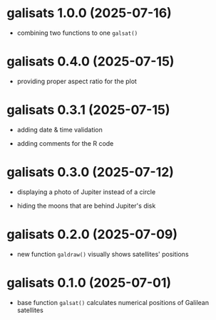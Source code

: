# galisats 1.0.0 (2025-07-16)

-   combining two functions to one `galsat()`

# galisats 0.4.0 (2025-07-15)

-   providing proper aspect ratio for the plot

# galisats 0.3.1 (2025-07-15)

-   adding date & time validation

-   adding comments for the R code

# galisats 0.3.0 (2025-07-12)

-   displaying a photo of Jupiter instead of a circle

-   hiding the moons that are behind Jupiter's disk

# galisats 0.2.0 (2025-07-09)

-   new function `galdraw()` visually shows satellites' positions

# galisats 0.1.0 (2025-07-01)

-   base function `galsat()` calculates numerical positions of Galilean satellites
